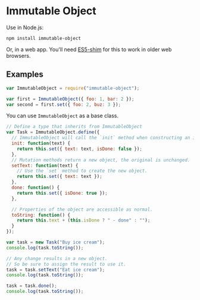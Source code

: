 # Immutable Object

Use in Node.js:

```
npm install immutable-object
```

Or, in a web app. You'll need [ES5-shim](https://github.com/es-shims/es5-shim) for this to work in older web browsers.

## Examples

```js
var ImmutableObject = require("immutable-object");

var first = ImmutableObject({ foo: 1, bar: 2 });
var second = first.set({ foo: 2, buz: 3 });
```

You can use `ImmutableObject` as a base class.

```js
// Define a type that inherits from ImmutableObject
var Task = ImmutableObject.define({
  // ImmutableObject will call the `init` method when constructing an instance.
  init: function(text) {
    return this.set({ text: text, isDone: false });
  },
  // Mutation methods return a new object, the original is unchanged.
  setText: function(text) {
    // Use the `set` method to create the new object.
    return this.set({ text: text });
  },
  done: function() {
    return this.set({ isDone: true });
  },

  // Properties of the object are accessible as normal.
  toString: function() {
    return this.text + (this.isDone ? " - done" : "");
  }
});

var task = new Task("Buy ice cream");
console.log(task.toString());

// Any change results in a new object.
// So be sure to assign the result to use it.
task = task.setText("Eat ice cream");
console.log(task.toString());

task = task.done();
console.log(task.toString());
```

